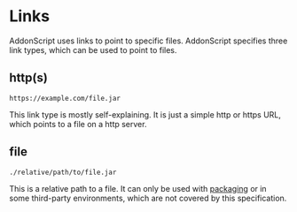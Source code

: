 # Links

AddonScript uses links to point to specific files. AddonScript specifies three link types, which can be used
to point to files.

## http(s)

`https://example.com/file.jar`

This link type is mostly self-explaining. It is just a simple http or https URL, which points to
a file on a http server.

## file

`./relative/path/to/file.jar`

This is a relative path to a file. It can only be used with [packaging](../packaging)
or in some third-party environments, which are not covered by this specification.
